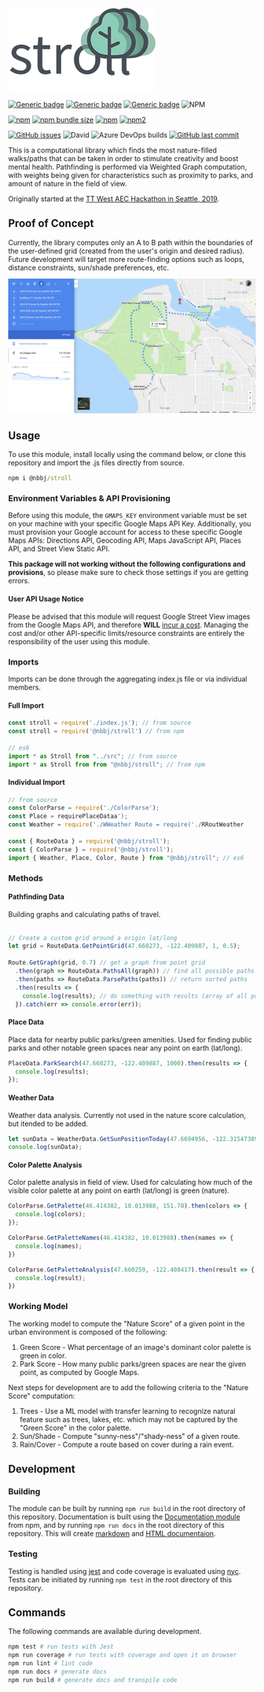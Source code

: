 
![first path](assets/logo/strollLogo.png)

[![Generic badge](https://img.shields.io/badge/Docs-Web-Green.svg)](https://nbbj-digital.github.io/stroll/) [![Generic badge](https://img.shields.io/badge/Docs-MD-Green.svg)](docs/README.md) [![Generic badge](https://img.shields.io/badge/Samples-JS-Green.svg)](samples/strollSamples.js) ![NPM](https://img.shields.io/npm/l/@nbbj/stroll.svg)

[![npm](https://img.shields.io/npm/v/@nbbj/stroll.svg)](https://www.npmjs.com/package/@nbbj/stroll) [![npm bundle size](https://img.shields.io/bundlephobia/min/@nbbj/stroll.svg)](https://bundlephobia.com/result?p=@nbbj/stroll) [![npm](https://img.shields.io/npm/dw/@nbbj/stroll.svg)](https://www.npmjs.com/package/@nbbj/stroll) [![npm2](https://img.shields.io/npm/dt/@nbbj/stroll.svg)](https://www.npmjs.com/package/@nbbj/stroll)

[![GitHub issues](https://img.shields.io/github/issues/nbbj-digital/stroll.svg)](https://github.com/nbbj-digital/stroll/issues) ![David](https://img.shields.io/david/dev/nbbj-digital/stroll.svg) ![Azure DevOps builds](https://img.shields.io/azure-devops/build/PMitev/NBBJ%20Public/3.svg) [![GitHub last commit](https://img.shields.io/github/last-commit/nbbj-digital/stroll.svg)](https://github.com/nbbj-digital/stroll/commits/master)

This is a computational library which finds the most nature-filled walks/paths that can be taken in order to stimulate creativity and boost mental health.
Pathfinding is performed via Weighted Graph computation, with weights being given for characteristics such as proximity to parks, and amount of nature in the field of view.

Originally started at the [TT West AEC Hackathon in Seattle, 2019](http://core.thorntontomasetti.com/aec-tech-2019-seattle/aec-tech-seattle-hackathon/aec-tech-seattle-github-repos/).

## Proof of Concept

Currently, the library computes only an A to B path within the boundaries of the user-defined grid (created from the user's origin and desired radius). Future development will target more route-finding options such as loops, distance constraints, sun/shade preferences, etc.

![first path](assets/screenshots/firstMap.png)

## Usage

To use this module, install locally using the command below, or clone this repository and import the .js files directly from source.

```cmd
npm i @nbbj/stroll
```

### Environment Variables & API Provisioning

Before using this module, the `GMAPS_KEY` environment variable must be set on your machine with your specific Google Maps API Key. Additionally, you must provision your Google account for access to these specific Google Maps APIs: Directions API, Geocoding API, Maps JavaScript API, Places API, and Street View Static API.

**This package will not working without the following configurations and provisions**, so please make sure to check those settings if you are getting errors.

#### User API Usage Notice

Please be advised that this module will request Google Street View images from the Google Maps API, and therefore **WILL** [incur a cost](https://developers.google.com/maps/documentation/streetview/usage-and-billing). Managing the cost and/or other API-specific limits/resource constraints are entirely the responsibility of the user using this module.

### Imports

Imports can be done through the aggregating index.js file or via individual members.

#### Full Import

```js
const stroll = require('./index.js'); // from source
const stroll = require('@nbbj/stroll') // from npm

// es6
import * as Stroll from "../src"; // from source
import * as Stroll from from "@nbbj/stroll"; // from npm
```

#### Individual Import

```js
// from source
const ColorParse = require('./ColorParse');
const Place = requirePlaceDataa');
const Weather = require('./WWeather Route = require('./RRoutWeather

const { RouteData } = require('@nbbj/stroll');
const { ColorParse } = require('@nbbj/stroll');
import { Weather, Place, Color, Route } from "@nbbj/stroll"; // es6
```

### Methods

#### Pathfinding Data

Building graphs and calculating paths of travel.

```js

// Create a custom grid around a origin lat/long
let grid = RouteData.GetPointGrid(47.660273, -122.409887, 1, 0.5);

Route.GetGraph(grid, 0.7) // get a graph from point grid
  .then(graph => RouteData.PathsAll(graph)) // find all possible paths
  .then(paths => RouteData.ParsePaths(paths)) // return sorted paths
  .then(results => {
    console.log(results); // do something with results (array of all possible paths)
  }).catch(err => console.error(err));
```

#### Place Data

Place data for nearby public parks/green amenities. Used for finding public parks and other notable green spaces near any point on earth (lat/long).

```js
PlaceData.ParkSearch(47.660273, -122.409887, 1000).then(results => {
  console.log(results);
});
```

#### Weather Data

Weather data analysis. Currently not used in the nature score calculation, but itended to be added.

```js
let sunData = WeatherData.GetSunPositionToday(47.6694956, -122.31547389999999);
console.log(sunData);
```

#### Color Palette Analysis

Color palette analysis in field of view. Used for calculating how much of the visible color palette at any point on earth (lat/long) is green (nature).

```js
ColorParse.GetPalette(46.414382, 10.013988, 151.78).then(colors => {
  console.log(colors);
});
```

```js
ColorParse.GetPaletteNames(46.414382, 10.013988).then(names => {
  console.log(names);
})
```

```js
ColorParse.GetPaletteAnalysis(47.660259, -122.408417).then(result => {
  console.log(result);
})
```

### Working Model

The working model to compute the "Nature Score" of a given point in the urban environment is composed of the following:

1. Green Score - What percentage of an image's dominant color palette is green in color.
2. Park Score - How many public parks/green spaces are near the given point, as computed by Google Maps.

Next steps for development are to add the following criteria to the "Nature Score" computation:

1. Trees - Use a ML model with transfer learning to recognize natural feature such as trees, lakes, etc. which may not be captured by the "Green Score" in the color palette.
2. Sun/Shade - Compute "sunny-ness"/"shady-ness" of a given route.
3. Rain/Cover - Compute a route based on cover during a rain event.

## Development

### Building

The module can be built by running `npm run build` in the root directory of this repository. Documentation is built using the [Documentation module](https://www.npmjs.com/package/documentation) from npm, and by running `npm run docs` in the root directory of this repository. This will create [markdown](docs/README.md) and [HTML documentaion](docs/index.html).

### Testing

Testing is handled using [jest](https://jestjs.io/) and code coverage is evaluated using [nyc](https://www.npmjs.com/package/nyc). Tests can be initiated by running `npm test` in the root directory of this repository.

## Commands

The following commands are available during development.

```sh
npm test # run tests with Jest
npm run coverage # run tests with coverage and open it on browser
npm run lint # lint code
npm run docs # generate docs
npm run build # generate docs and transpile code
```
